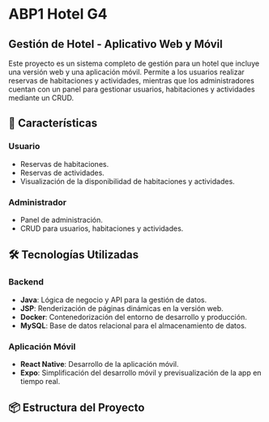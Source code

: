 # ABP1 Hotel G4


## Gestión de Hotel - Aplicativo Web y Móvil

Este proyecto es un sistema completo de gestión para un hotel que incluye una versión web y una aplicación móvil. Permite a los usuarios realizar reservas de habitaciones y actividades, mientras que los administradores cuentan con un panel para gestionar usuarios, habitaciones y actividades mediante un CRUD.

## 🚀 Características

### Usuario
- Reservas de habitaciones.
- Reservas de actividades.
- Visualización de la disponibilidad de habitaciones y actividades.

### Administrador
- Panel de administración.
- CRUD para usuarios, habitaciones y actividades.

## 🛠️ Tecnologías Utilizadas

### Backend
- **Java**: Lógica de negocio y API para la gestión de datos.
- **JSP**: Renderización de páginas dinámicas en la versión web.
- **Docker**: Contenedorización del entorno de desarrollo y producción.
- **MySQL**: Base de datos relacional para el almacenamiento de datos.

### Aplicación Móvil
- **React Native**: Desarrollo de la aplicación móvil.
- **Expo**: Simplificación del desarrollo móvil y previsualización de la app en tiempo real.

## 📦 Estructura del Proyecto



